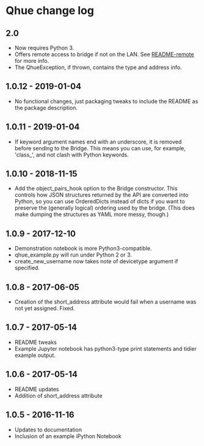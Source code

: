 # Qhue change log

## 2.0

* Now requires Python 3.
* Offers remote access to bridge if not on the LAN. See [README-remote](README-remote.md) for more info.
* The QhueException, if thrown, contains the type and address info.

## 1.0.12 - 2019-01-04

* No functional changes, just packaging tweaks to include the README as the package description.

## 1.0.11 - 2019-01-04

* If keyword argument names end with an underscore, it is removed before sending to the Bridge.  This means you can use, for example, 'class_', and not clash with Python keywords.

## 1.0.10 - 2018-11-15

* Add the object_pairs_hook option to the Bridge constructor.  This controls how JSON structures returned by the API are converted into Python, so you can use OrderedDicts instead of dicts if you want to preserve the (generally logical) ordering used by the bridge. (This does make dumping the structures as YAML more messy, though.)

## 1.0.9 - 2017-12-10

* Demonstration notebook is more Python3-compatible.
* qhue_example.py will run under Python 2 or 3.
* create_new_username now takes note of devicetype argument if specified.

## 1.0.8 - 2017-06-05

* Creation of the short_address attribute would fail when a username was not yet assigned.  Fixed.

## 1.0.7 - 2017-05-14

* README tweaks
* Example Jupyter notebook has python3-type print statements and tidier example output.

## 1.0.6 - 2017-05-14

* README updates
* Addition of short_address attribute

## 1.0.5 - 2016-11-16

* Updates to documentation
* Inclusion of an example iPython Notebook

